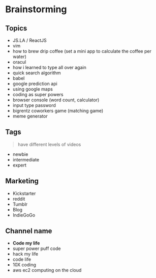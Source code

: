 # Brainstorming

## Topics

- JS.LA / ReactJS 
- vim
- how to brew drip coffee (set a mini app to calculate the coffee per water)
- oracul
- how i learned to type all over again
- quick search algorithm
- babel
- google prediction api
- using google maps
- coding as super powers
- browser console (word count, calculator)
- input type password
- bigrentz coworkers game (matching game) 
- meme generator

## Tags
> have different levels of videos
- newbie
- intermediate
- expert


## Marketing

- Kickstarter
- reddit
- Tumblr
- Blog 
- IndieGoGo

## Channel name
- **Code my life**
- super power puff code
- hack my life
- code life
- 10X coding
- aws ec2 computing on the cloud

